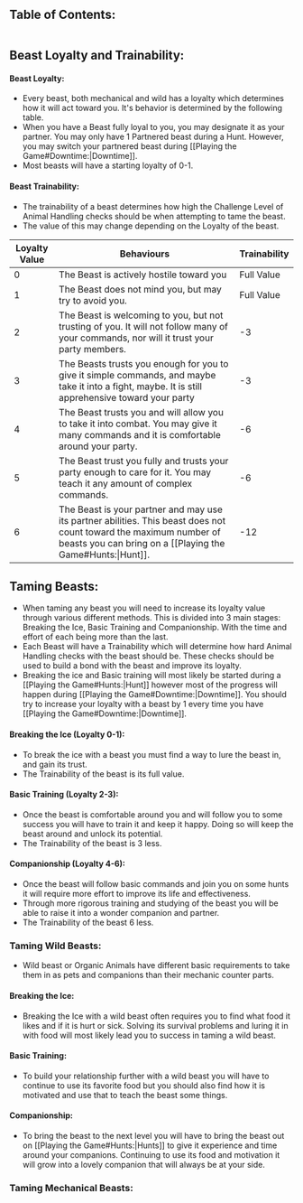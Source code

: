 ## Table of Contents:
```table-of-contents
```
## Beast Loyalty and Trainability:
#### Beast Loyalty:
- Every beast, both mechanical and wild has a loyalty which determines how it will act toward you. It's behavior is determined by the following table.
- When you have a Beast fully loyal to you, you may designate it as your partner. You may only have 1 Partnered beast during a Hunt. However, you may switch your partnered beast during [[Playing the Game#Downtime:|Downtime]].
- Most beasts will have a starting loyalty of 0-1. 
#### Beast Trainability:
- The trainability of a beast determines how high the Challenge Level of Animal Handling checks should be when attempting to tame the beast.
- The value of this may change depending on the Loyalty of the beast. 

| **Loyalty Value** | **Behaviours**                                                                                                                                                                   | **Trainability** |
| ----------------- | -------------------------------------------------------------------------------------------------------------------------------------------------------------------------------- | ---------------- |
| 0                 | The Beast is actively hostile toward you                                                                                                                                         | Full Value       |
| 1                 | The Beast does not mind you, but may try to avoid you.                                                                                                                           | Full Value       |
| 2                 | The Beast is welcoming to you, but not trusting of you. It will not follow many of your commands, nor will it trust your party members.                                          | -3               |
| 3                 | The Beasts trusts you enough for you to give it simple commands, and maybe take it into a fight, maybe. It is still apprehensive toward your party                               | -3               |
| 4                 | The Beast trusts you and will allow you to take it into combat. You may give it many commands and it is comfortable around your party.                                           | -6               |
| 5                 | The Beast trust you fully and trusts your party enough to care for it. You may teach it any amount of complex commands.                                                          | -6               |
| 6                 | The Beast is your partner and may use its partner abilities. This beast does not count toward the maximum number of beasts you can bring on a [[Playing the Game#Hunts:\|Hunt]]. | -12              |

## Taming Beasts:
- When taming any beast you will need to increase its loyalty value through various different methods. This is divided into 3 main stages: Breaking the Ice, Basic Training and Companionship. With the time and effort of each being more than the last. 
- Each Beast will have a Trainability which will determine how hard Animal Handling checks with the beast should be. These checks should be used to build a bond with the beast and improve its loyalty. 
- Breaking the ice and Basic training will most likely be started during a [[Playing the Game#Hunts:|Hunt]] however most of the progress will happen during [[Playing the Game#Downtime:|Downtime]]. You should try to increase your loyalty with a beast by 1 every time you have [[Playing the Game#Downtime:|Downtime]]. 
#### Breaking the Ice (Loyalty 0-1):
- To break the ice with a beast you must find a way to lure the beast in, and gain its trust.
- The Trainability of the beast is its full value.
#### Basic Training (Loyalty 2-3):
- Once the beast is comfortable around you and will follow you to some success you will have to train it and keep it happy. Doing so will keep the beast around and unlock its potential.
- The Trainability of the beast is 3 less.
#### Companionship (Loyalty 4-6):
- Once the beast will follow basic commands and join you on some hunts it will require more effort to improve its life and effectiveness. 
- Through more rigorous training and studying of the beast you will be able to raise it into a wonder companion and partner. 
- The Trainability of the beast 6 less. 
### Taming Wild Beasts:
- Wild beast or Organic Animals have different basic requirements to take them in as pets and companions than their mechanic counter parts. 
#### Breaking the Ice:
- Breaking the Ice with a wild beast often requires you to find what food it likes and if it is hurt or sick. Solving its survival problems and luring it in with food will most likely lead you to success in taming a wild beast.
#### Basic Training:
- To build your relationship further with a wild beast you will have to continue to use its favorite food but you should also find how it is motivated and use that to teach the beast some things. 
#### Companionship:
- To bring the beast to the next level you will have to bring the beast out on [[Playing the Game#Hunts:|Hunts]] to give it experience and time around your companions. Continuing to use its food and motivation it will grow into a lovely companion that will always be at your side.  
### Taming Mechanical Beasts: